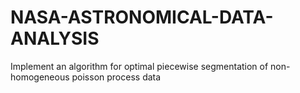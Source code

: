 # NASA-ASTRONOMICAL-DATA-ANALYSIS
Implement an algorithm for optimal piecewise segmentation of non-homogeneous poisson process data
